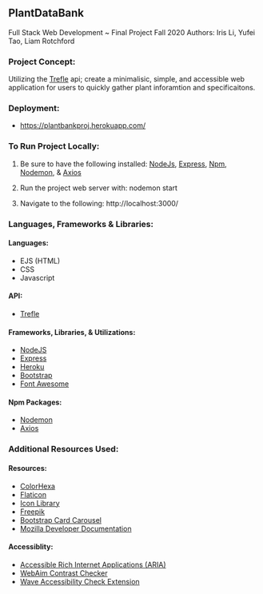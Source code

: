 ## PlantDataBank
Full Stack Web Development ~ Final Project Fall 2020
Authors: Iris Li, Yufei Tao, Liam Rotchford

### Project Concept:

Utilizing the [Trefle](https://trefle.io) api; create a minimalisic, simple, and accessible web application for users to quickly gather plant inforamtion and specificaitons. 

### Deployment:

- https://plantbankproj.herokuapp.com/


### To Run Project Locally:

1. Be sure to have the following installed: [NodeJs](https://nodejs.org/en/), [Express](https://expressjs.com/), [Npm](https://www.npmjs.com/), [Nodemon](https://www.npmjs.com/package/nodemon), & [Axios](https://www.npmjs.com/package/axios)

2. Run the project web server with:
    nodemon start
3. Navigate to the following:
    http://localhost:3000/

### Languages, Frameworks & Libraries:

#### Languages:
- EJS (HTML)
- CSS
- Javascript

#### API:
- [Trefle](https://trefle.io)

#### Frameworks, Libraries, & Utilizations:
- [NodeJS](https://nodejs.org/en/)
- [Express](https://expressjs.com/)
- [Heroku](https://www.heroku.com/)
- [Bootstrap](https://getbootstrap.com/)
- [Font Awesome](https://fontawesome.com/)

#### Npm Packages:
- [Nodemon](https://www.npmjs.com/package/nodemon)
- [Axios](https://www.npmjs.com/package/axios)


### Additional Resources Used:

#### Resources:
- [ColorHexa](https://www.colorhexa.com/)
- [Flaticon](https://www.flaticon.com/)
- [Icon Library](https://icon-library.com/)
- [Freepik](http://www.freepik.com/)
- [Bootstrap Card Carousel](https://mdbootstrap.com/snippets/jquery/alexpiffero-it/696600#html-tab-view)
- [Mozilla Developer Documentation](https://developer.mozilla.org/en-US/)


#### Accessiblity: 
- [Accessible Rich Internet Applications (ARIA)](https://webaim.org/techniques/aria/)
- [WebAim Contrast Checker](https://webaim.org/resources/contrastchecker/)
- [Wave Accessibility Check Extension](https://wave.webaim.org/extension/)





